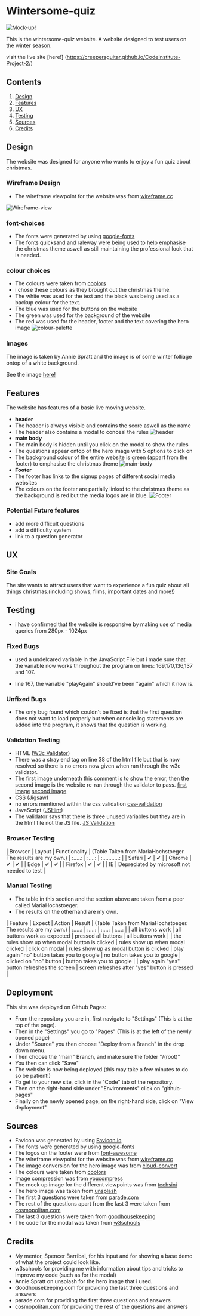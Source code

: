 # Wintersome-quiz

![Mock-up!](assets/images/readme_images/mockup.png)

This is the wintersome-quiz website. A website designed to test users on the winter season.

visit the live site [here!] (https://creepersguitar.github.io/CodeInstitute-Project-2/)

## Contents
1. [Design](#design)
2. [Features](#features)
3. [UX](#ux)
4. [Testing](#testing)
5. [Sources](#sources)
6. [Credits](#credits)


## Design
The website was designed for anyone who wants to enjoy a fun quiz about christmas.
### Wireframe Design
- The wireframe viewpoint for the website was from [wireframe.cc](https://wireframe.cc/)

![Wireframe-view](assets/images/readme_images/wireframe.png)
### font-choices
- The fonts were generated by using [google-fonts](https://fonts.google.com/)
- The fonts quicksand and raleway were being used to help emphasise the christmas theme aswell as still maintaining the professional look that is needed.
### colour choices
- The colours were taken from [coolors](https://coolors.co/)
- i chose these colours as they brought out the christmas theme.
- The white was used for the text and the black was being used as a backup colour for the text.
- The blue was used for the buttons on the website
- The green was used for the background of the website
- The red was used for the header, footer and the text covering the hero image
![colour-palette](assets/images/readme_images/Colour%20palette.png)
### Images
The image is taken by Annie Spratt and the image is of some winter folliage ontop of a white background.

See the image [here!](https://unsplash.com/photos/assorted-type-of-leaves-lying-on-white-panel-VDXtVYJVj7A)
## Features
The website has features of a basic live moving website.
- **header**
- The header is always visible and contains the score aswell as the name
- The header also contains a modal to conceal the rules
![header](assets/images/readme_images/header.png)
- **main body**
 - The main body is hidden until you click on the modal to show the rules
 - The questions appear ontop of the hero image with 5 options to click on
 - The background colour of the entire website is green (appart from the footer) to emphasise the christmas theme
![main-body](assets/images/readme_images/body.png)
- **Footer**
 - The footer has links to the signup pages of different social media websites
 - The colours on the footer are partially linked to the christmas theme as the background is red but the media logos are in blue.
![Footer](assets/images/readme_images/footer.png)
### Potential Future features
 - add more difficult questions
 - add a difficulty system
 - link to a question generator
## UX
### Site Goals
The site wants to attract users that want to experience a fun quiz about all things christmas.(including shows, films, important dates and more!)
## Testing
 - i have confirmed that the website is responsive by making use of media queries from 280px - 1024px

### Fixed Bugs
 - used a undelcared variable in the JavaScript File but i made sure that the variable now works throughout the program on lines: 169,170,136,137 and 107.
 
 - line 167, the variable "playAgain" should've been "again" which it now is.
### Unfixed Bugs
- The only bug found which couldn't be fixed is that the first question does not want to load properly but when console.log statements are added into the program, it shows that the question is working.
### Validation Testing
- HTML ([W3c Validator](https://validator.w3.org/))
- There was a stray end tag on line 38 of the html file but that is now resolved so there is no errors now given when ran through the w3c validator.
- The first image underneath this comment is to show the error, then the second image is the website re-ran through the validator to pass.
[first image](assets/images/readme_images/htmlVal_errorshown.png)
[second image](assets/images/readme_images/htmlVal_passed.png)
- CSS ([Jigsaw](https://jigsaw.w3.org/css-validator/))
- no errors mentioned within the css validation
[css-validation](assets/images/readme_images/cssJigsaw.png)
- JavaScript ([JSHint](https://jshint.com/))
- The validator says that there is three unused variables but they are in the html file not the JS file.
[JS Validation](assets/images/readme_images/jsvalidator.png)
### Browser Testing

| Browser | Layout | Functionality | (Table Taken from MariaHochstoeger. The results are my own.)
| :.....: | :....: | :...........: |
| Safari  | ✔     | ✔             |
| Chrome  | ✔      | ✔            |
| Edge    | ✔      | ✔            |
| Firefox | ✔      | ✔            |
| IE      | Depreciated by microsoft not needed to test |
### Manual Testing
- The table in this section and the section above are taken from a peer called MariaHochstoeger.
- The results on the otherhand are my own.

| Feature | Expect | Action | Result | (Table Taken from MariaHochstoeger. The results are my own.)
| :.....: | :....: | :....: | :....: |
| all buttons work | all buttons work as expected | pressed all buttons | all buttons work | 
| the rules show up when modal button is clicked | rules show up when modal clicked | click on modal | rules show up as modal button is clicked
| play again "no" button takes you to google | no button takes you to google | clicked on "no" button | button takes you to google |
| play again "yes" button refreshes the screen | screen refreshes after "yes" button is pressed |
## Deployment
This site was deployed on Github Pages:
- From the repository you are in, first navigate to "Settings" (This is at the top of the page).
- Then in the "Settings" you go to "Pages" (This is at the left of the newly opened page)
- Under "Source" you then choose "Deploy from a Branch" in the drop down menu.
- Then choose the "main" Branch, and make sure the folder "/(root)"
- You then can click "Save"
- The website is now being deployed (this may take a few minutes to do so be patient!)
- To get to your new site, click in the "Code" tab of the repository.
- Then on the right-hand side under "Environments" click on "github-pages"
- Finally on the newly opened page, on the right-hand side, click on "View deployment"
## Sources
- Favicon was generated by using [Favicon.io](https://favicon.io/)
- The fonts were generated by using [google-fonts](https://fonts.google.com/)
- The logos on the footer were from [font-awesome](https://fontawesome.com/kits)
- The wireframe viewpoint for the website was from [wireframe.cc](https://wireframe.cc/)
- The image conversion for the hero image was from [cloud-convert](https://cloudconvert.com/)
- The colours were taken from [coolors](https://coolors.co/)
- Image compression was from [youcompress](https://www.youcompress.com/webp/)
- The mock up image for the different viewpoints was from [techsini](https://techsini.com/multi-mockup/index.php)
- The hero image was taken from [unsplash](https://unsplash.com/)
- The first 3 questions were taken from [parade.com](https://parade.com/943457/parade/christmas-trivia/)
- The rest of the questions apart from the last 3 were taken from [cosmopolitan.com](https://www.cosmopolitan.com/uk/worklife/a34747711/christmas-quiz-questions/)
-  The last 3 questions were taken from [goodhousekeeping](https://www.goodhousekeeping.com/uk/christmas/christmas-countdown/a34572101/christmas-quiz/)
- The code for the modal was taken from [w3schools](https://www.w3schools.com/howto/tryit.asp?filename=tryhow_css_modal)
## Credits
- My mentor, Spencer Barribal, for his input and for showing a base demo of what the project could look like.
- w3schools for providing me with information about tips and tricks to improve my code (such as for the modal)
- Annie Spratt on unsplash for the hero image that i used.
- Goodhousekeeping.com for providing the last three questions and answers
- parade.com for providing the first three questions and answers
- cosmopolitan.com for providing the rest of the questions and answers